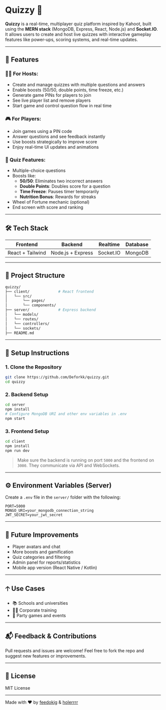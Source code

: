 # Quizzy 🎯

**Quizzy** is a real-time, multiplayer quiz platform inspired by Kahoot, built using the **MERN stack** (MongoDB, Express, React, Node.js) and **Socket.IO**. It allows users to create and host live quizzes with interactive gameplay features like power-ups, scoring systems, and real-time updates.

---

## 🚀 Features

### 🧑‍💻 For Hosts:
- Create and manage quizzes with multiple questions and answers
- Enable boosts (50/50, double points, time freeze, etc.)
- Generate game PINs for players to join
- See live player list and remove players
- Start game and control question flow in real time

### 🎮 For Players:
- Join games using a PIN code
- Answer questions and see feedback instantly
- Use boosts strategically to improve score
- Enjoy real-time UI updates and animations

### 🧠 Quiz Features:
- Multiple-choice questions
- Boosts like:
  - **50/50**: Eliminates two incorrect answers
  - **Double Points**: Doubles score for a question
  - **Time Freeze**: Pauses timer temporarily
  - **Nutrition Bonus**: Rewards for streaks
- Wheel of Fortune mechanic (optional)
- End screen with score and ranking

---

## 🛠 Tech Stack

| Frontend            | Backend            | Realtime        | Database   |
|---------------------|--------------------|------------------|-------------|
| React + Tailwind    | Node.js + Express  | Socket.IO         | MongoDB     |

---

## 📂 Project Structure

```bash
quizzy/
├── client/             # React frontend
│   └── src/
│       └── pages/
│       └── components/
├── server/             # Express backend
│   └── models/
│   └── routes/
│   └── controllers/
│   └── sockets/
├── README.md
```

---

## 🔧 Setup Instructions

### 1. Clone the Repository

```bash
git clone https://github.com/Deforkk/quizzy.git
cd quizzy
```

### 2. Backend Setup

```bash
cd server
npm install
# Configure MongoDB URI and other env variables in .env
npm start
```

### 3. Frontend Setup

```bash
cd client
npm install
npm run dev
```

> Make sure the backend is running on port `5000` and the frontend on `3000`. They communicate via API and WebSockets.

---

## ⚙️ Environment Variables (Server)

Create a `.env` file in the `server/` folder with the following:

```env
PORT=5000
MONGO_URI=your_mongodb_connection_string
JWT_SECRET=your_jwt_secret
```

---

## 🥪 Future Improvements

- Player avatars and chat
- More boosts and gamification
- Quiz categories and filtering
- Admin panel for reports/statistics
- Mobile app version (React Native / Kotlin)

---

## 🡡 Use Cases

- 📚 Schools and universities
- 👨‍💼 Corporate training
- 🤩 Party games and events

---

## 📬 Feedback & Contributions

Pull requests and issues are welcome! Feel free to fork the repo and suggest new features or improvements.

---

## 📄 License

MIT License

---

Made with ❤️ by [feedokig](https://github.com/feedokig) & [holerrrr](https://github.com/holerrrr)

